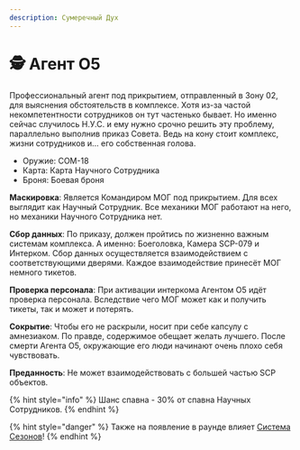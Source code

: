 ```yaml
---
description: Сумеречный Дух
---
```


# 🕵 Агент O5

Профессиональный агент под прикрытием, отправленный  в Зону 02, для выяснения обстоятельств в комплексе. Хотя из-за частой некомпетентности сотрудников он тут частенько бывает. Но именно сейчас случилось Н.У.С. и ему нужно срочно решить эту проблему, параллельно выполнив приказ Совета. Ведь на кону стоит комплекс, жизни сотрудников и… его собственная голова.

* Оружие: COM-18
* Карта: Карта Научного Сотрудника
* Броня: Боевая броня

**Маскировка**: Является Командиром МОГ под прикрытием. Для всех выглядит как Научный Сотрудник. Все механики МОГ работают на него, но механики Научного Сотрудника нет.

**Сбор данных**: По приказу, должен пройтись по жизненно важным системам комплекса. А именно: Боеголовка, Камера SCP-079 и Интерком. Сбор данных осуществляется взаимодействием с соответствующими дверями. Каждое взаимодействие принесёт МОГ немного тикетов.

**Проверка персонала**: При активации интеркома Агентом О5 идёт проверка персонала. Вследствие чего МОГ может как и получить тикеты, так и может и потерять.

**Сокрытие**: Чтобы его не раскрыли, носит при себе капсулу с амнезиаком. По правде, содержимое обещает желать лучшего. После смерти Агента О5, окружающие его люди начинают очень плохо себя чувствовать.

**Преданность**: Не может взаимодействовать с большей частью SCP объектов.

{% hint style="info" %}
Шанс спавна - 30% от спавна Научных Сотрудников.
{% endhint %}

{% hint style="danger" %}
Также на появление в раунде влияет [Система Сезонов](../../server-systems/seasons-system.md)!
{% endhint %}
